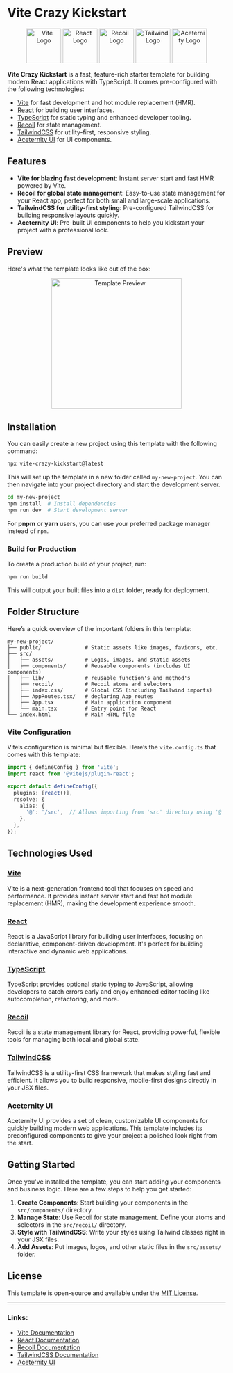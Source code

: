# Vite Crazy Kickstart

<p align="center">
  <img src="https://vitejs.dev/logo.svg" alt="Vite Logo" height="80px">
  <img src="https://reactjs.org/logo-og.png" alt="React Logo" height="80px">
  <img src="https://recoiljs.org/img/logo.svg" alt="Recoil Logo" height="80px">
  <img src="https://tailwindcss.com/favicons/favicon.ico?v=3" alt="Tailwind Logo" height="80px">
  <img src="https://ui.aceternity.com/_next/image?url=%2Flogo.png&w=128&q=75" alt="Aceternity Logo" height="80px">
</p>

**Vite Crazy Kickstart** is a fast, feature-rich starter template for building modern React applications with TypeScript. It comes pre-configured with the following technologies:
- [Vite](https://vitejs.dev/) for fast development and hot module replacement (HMR).
- [React](https://react.dev/) for building user interfaces.
- [TypeScript](https://www.typescriptlang.org/) for static typing and enhanced developer tooling.
- [Recoil](https://recoiljs.org/) for state management.
- [TailwindCSS](https://tailwindcss.com/) for utility-first, responsive styling.
- [Aceternity UI](https://ui.aceternity.com/) for UI components.

## Features

- **Vite for blazing fast development**: Instant server start and fast HMR powered by Vite.
- **Recoil for global state management**: Easy-to-use state management for your React app, perfect for both small and large-scale applications.
- **TailwindCSS for utility-first styling**: Pre-configured TailwindCSS for building responsive layouts quickly.
- **Aceternity UI**: Pre-built UI components to help you kickstart your project with a professional look.

## Preview

Here's what the template looks like out of the box:

<!-- Placeholder for a screenshot of the template -->

<p align="center">
  <img src="https://i.ibb.co/87X48nr/Screenshot-20240914-122632.png" alt="Template Preview" height="300px">
</p>

## Installation

You can easily create a new project using this template with the following command:

```bash
npx vite-crazy-kickstart@latest 
```

This will set up the template in a new folder called `my-new-project`. You can then navigate into your project directory and start the development server.

```bash
cd my-new-project
npm install  # Install dependencies
npm run dev  # Start development server
```

For **pnpm** or **yarn** users, you can use your preferred package manager instead of `npm`.

### Build for Production

To create a production build of your project, run:

```bash
npm run build
```

This will output your built files into a `dist` folder, ready for deployment.

## Folder Structure

Here’s a quick overview of the important folders in this template:

```
my-new-project/
├── public/              # Static assets like images, favicons, etc.
├── src/
│   ├── assets/          # Logos, images, and static assets
│   ├── components/      # Reusable components (includes UI components)
│   ├── lib/             # reusable function's and method's
│   ├── recoil/          # Recoil atoms and selectors
│   ├── index.css/       # Global CSS (including Tailwind imports)
│   ├── AppRoutes.tsx/   # declaring App routes
│   ├── App.tsx          # Main application component
│   └── main.tsx         # Entry point for React
└── index.html           # Main HTML file
```

### Vite Configuration

Vite’s configuration is minimal but flexible. Here’s the `vite.config.ts` that comes with this template:

```ts
import { defineConfig } from 'vite';
import react from '@vitejs/plugin-react';

export default defineConfig({
  plugins: [react()],
  resolve: {
    alias: {
      '@': '/src',  // Allows importing from 'src' directory using '@'
    },
  },
});
```

## Technologies Used

### [Vite](https://vitejs.dev/)
Vite is a next-generation frontend tool that focuses on speed and performance. It provides instant server start and fast hot module replacement (HMR), making the development experience smooth.

### [React](https://react.dev/)
React is a JavaScript library for building user interfaces, focusing on declarative, component-driven development. It's perfect for building interactive and dynamic web applications.

### [TypeScript](https://www.typescriptlang.org/)
TypeScript provides optional static typing to JavaScript, allowing developers to catch errors early and enjoy enhanced editor tooling like autocompletion, refactoring, and more.

### [Recoil](https://recoiljs.org/)
Recoil is a state management library for React, providing powerful, flexible tools for managing both local and global state.

### [TailwindCSS](https://tailwindcss.com/)
TailwindCSS is a utility-first CSS framework that makes styling fast and efficient. It allows you to build responsive, mobile-first designs directly in your JSX files.

### [Aceternity UI](https://ui.aceternity.com/)
Aceternity UI provides a set of clean, customizable UI components for quickly building modern web applications. This template includes its preconfigured components to give your project a polished look right from the start.

## Getting Started

Once you've installed the template, you can start adding your components and business logic. Here are a few steps to help you get started:

1. **Create Components**: Start building your components in the `src/components/` directory.
2. **Manage State**: Use Recoil for state management. Define your atoms and selectors in the `src/recoil/` directory.
3. **Style with TailwindCSS**: Write your styles using Tailwind classes right in your JSX files.
4. **Add Assets**: Put images, logos, and other static files in the `src/assets/` folder.

## License

This template is open-source and available under the [MIT License](LICENSE).

---

### Links:

- [Vite Documentation](https://vitejs.dev/guide/)
- [React Documentation](https://react.dev/)
- [Recoil Documentation](https://recoiljs.org/docs/introduction/getting-started)
- [TailwindCSS Documentation](https://tailwindcss.com/docs)
- [Aceternity UI](https://ui.aceternity.com/)

